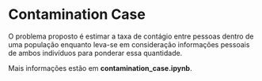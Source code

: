 
# Contamination Case

O problema proposto é estimar a taxa de contágio entre pessoas dentro de uma população enquanto leva-se em consideração informações pessoais de ambos indivíduos para ponderar essa quantidade.

Mais informações estão em **contamination_case.ipynb**.
